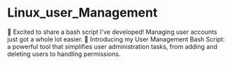 # Linux_user_Management
🚀 Excited to share a bash script I've developed! Managing user accounts just got a whole lot easier.  👥 Introducing my User Management Bash Script: a powerful tool that simplifies user administration tasks, from adding and deleting users to handling permissions. 
